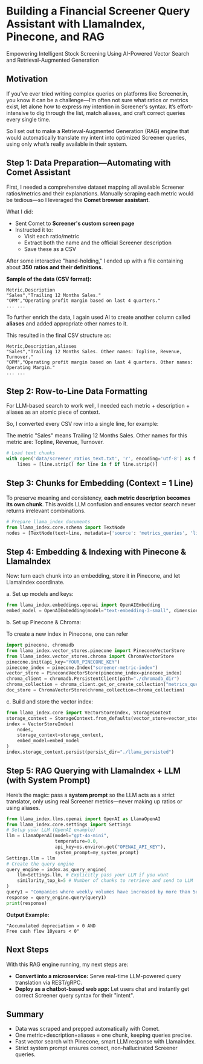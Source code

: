 # Building a Financial Screener Query Assistant with LlamaIndex, Pinecone, and RAG

Empowering Intelligent Stock Screening Using AI-Powered Vector Search and Retrieval-Augmented Generation

Motivation
----------

If you’ve ever tried writing complex queries on platforms like Screener.in, you know it can be a challenge—I’m often not sure what ratios or metrics exist, let alone how to express my intention in Screener’s syntax. It’s effort-intensive to dig through the list, match aliases, and craft correct queries every single time.

So I set out to make a Retrieval-Augmented Generation (RAG) engine that would automatically translate my intent into optimized Screener queries, using only what’s really available in their system.

Step 1: Data Preparation—Automating with Comet Assistant
--------------------------------------------------------

First, I needed a comprehensive dataset mapping all available Screener ratios/metrics and their explanations. Manually scraping each metric would be tedious—so I leveraged the **Comet browser assistant**.

What I did:
* Sent Comet to **Screener's custom screen page**
* Instructed it to:
  * Visit each ratio/metric
  * Extract both the name and the official Screener description
  * Save these as a CSV

After some interactive "hand-holding," I ended up with a file containing about **350 ratios and their definitions**.

**Sample of the data (CSV format):**

```
Metric,Description
"Sales","Trailing 12 Months Sales."
"OPM","Operating profit margin based on last 4 quarters."
... ...
```

To further enrich the data, I again used AI to create another column called **aliases** and added appropriate other names to it.

This resulted in the final CSV structure as:

```
Metric,Description,aliases
"Sales","Trailing 12 Months Sales. Other names: Topline, Revenue, Turnover."
"OPM","Operating profit margin based on last 4 quarters. Other names: Operating Margin."
... ...
```

Step 2: Row-to-Line Data Formatting
-----------------------------------

For LLM-based search to work well, I needed each metric + description + aliases as an atomic piece of context.

So, I converted every CSV row into a single line, for example:

The metric "Sales" means Trailing 12 Months Sales. Other names for this metric are: Topline, Revenue, Turnover.

```python
# Load text chunks
with open('data/screener_ratios_text.txt', 'r', encoding='utf-8') as f:
    lines = [line.strip() for line in f if line.strip()]
```

Step 3: Chunks for Embedding (Context = 1 Line)
-----------------------------------------------

To preserve meaning and consistency, **each metric description becomes its own chunk**.
This avoids LLM confusion and ensures vector search never returns irrelevant combinations.

```python
# Prepare llama_index documents
from llama_index.core.schema import TextNode
nodes = [TextNode(text=line, metadata={'source': 'metrics_queries', 'line_id': idx}) for idx, line in enumerate(lines)]
```

Step 4: Embedding & Indexing with Pinecone & LlamaIndex
-------------------------------------------------------

Now: turn each chunk into an embedding, store it in Pinecone, and let LlamaIndex coordinate.

a. Set up models and keys:

```python
from llama_index.embeddings.openai import OpenAIEmbedding
embed_model = OpenAIEmbedding(model="text-embedding-3-small", dimensions=512)
```

b. Set up Pinecone & Chroma:

To create a new index in Pinecone, one can refer 

```python
import pinecone, chromadb
from llama_index.vector_stores.pinecone import PineconeVectorStore
from llama_index.vector_stores.chroma import ChromaVectorStore
pinecone.init(api_key="YOUR_PINECONE_KEY")
pinecone_index = pinecone.Index("screener-metric-index")
vector_store = PineconeVectorStore(pinecone_index=pinecone_index)
chroma_client = chromadb.PersistentClient(path="./chromadb_dir")
chroma_collection = chroma_client.get_or_create_collection("metrics_query")
doc_store = ChromaVectorStore(chroma_collection=chroma_collection)
```

c. Build and store the vector index:

```python
from llama_index.core import VectorStoreIndex, StorageContext
storage_context = StorageContext.from_defaults(vector_store=vector_store, docstore=doc_store)
index = VectorStoreIndex(
    nodes,
    storage_context=storage_context,
    embed_model=embed_model
)
index.storage_context.persist(persist_dir="./llama_persisted")
```

Step 5: RAG Querying with LlamaIndex + LLM (with System Prompt)
--------------------------------------------------------------

Here’s the magic: pass a **system prompt** so the LLM acts as a strict translator, only using real Screener metrics—never making up ratios or using aliases.

```python
from llama_index.llms.openai import OpenAI as LlamaOpenAI
from llama_index.core.settings import Settings
# Setup your LLM (OpenAI example)
llm = LlamaOpenAI(model="gpt-4o-mini",
                  temperature=0.0,
                  api_key=os.environ.get("OPENAI_API_KEY"),
                  system_prompt=my_system_prompt)
Settings.llm = llm
# Create the query engine
query_engine = index.as_query_engine(
    llm=Settings.llm, # Explicitly pass your LLM if you want
    similarity_top_k=5 # Number of chunks to retrieve and send to LLM
)
query1 = "Companies where weekly volumes have increased by more than 5x and price movement is positive."
response = query_engine.query(query1)
print(response)
```

**Output Example:**

```
"Accumulated depreciation > 0 AND
Free cash flow 10years < 0"
```

Next Steps
----------

With this RAG engine running, my next steps are:

* **Convert into a microservice:** Serve real-time LLM-powered query translation via REST/gRPC.
* **Deploy as a chatbot-based web app:** Let users chat and instantly get correct Screener query syntax for their "intent".

Summary
-------

* Data was scraped and prepped automatically with Comet.
* One metric+description+aliases = one chunk, keeping queries precise.
* Fast vector search with Pinecone, smart LLM response with LlamaIndex.
* Strict system prompt ensures correct, non-hallucinated Screener queries.